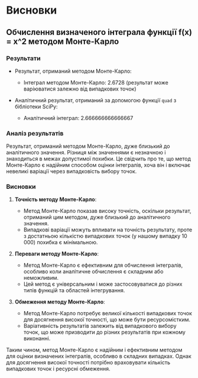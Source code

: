 # Висновки

## Обчислення визначеного інтеграла функції f(x) = x^2 методом Монте-Карло

### Результати

- Результат, отриманий методом Монте-Карло: 
  - Інтеграл методом Монте-Карло: 2.6728 (результат може варіюватися залежно від випадкових точок)
  
- Аналітичний результат, отриманий за допомогою функції `quad` з бібліотеки SciPy: 
  - Аналітичний інтеграл: 2.666666666666667

### Аналіз результатів

Результат, отриманий методом Монте-Карло, дуже близький до аналітичного значення. Різниця між значеннями є незначною і знаходиться в межах допустимої похибки. Це свідчить про те, що метод Монте-Карло є надійним способом оцінки інтегралів, хоча він і включає невеликі варіації через випадковість вибору точок. 

### Висновки

1. **Точність методу Монте-Карло**:
   - Метод Монте-Карло показав високу точність, оскільки результат, отриманий цим методом, дуже близький до аналітичного значення.
   - Випадкові варіації можуть впливати на точність результату, проте з достатньою кількістю випадкових точок (у нашому випадку 10 000) похибка є мінімальною.

2. **Переваги методу Монте-Карло**:
   - Метод Монте-Карло є ефективним для обчислення інтегралів, особливо коли аналітичне обчислення є складним або неможливим.
   - Цей метод є універсальним і може застосовуватися до різних типів функцій та областей інтегрування.

3. **Обмеження методу Монте-Карло**:
   - Метод Монте-Карло потребує великої кількості випадкових точок для досягнення високої точності, що може бути ресурсомістким.
   - Варіативність результатів залежить від випадкового вибору точок, що може призводити до різних результатів при кожному виконанні.

Таким чином, метод Монте-Карло є надійним і ефективним методом для оцінки визначених інтегралів, особливо в складних випадках. Однак для досягнення високої точності потрібно враховувати кількість випадкових точок і ресурсні обмеження.
